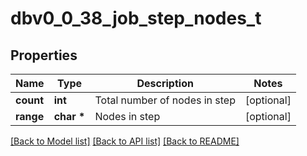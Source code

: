 # dbv0_0_38_job_step_nodes_t

## Properties
Name | Type | Description | Notes
------------ | ------------- | ------------- | -------------
**count** | **int** | Total number of nodes in step | [optional] 
**range** | **char \*** | Nodes in step | [optional] 

[[Back to Model list]](../README.md#documentation-for-models) [[Back to API list]](../README.md#documentation-for-api-endpoints) [[Back to README]](../README.md)


